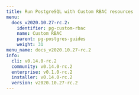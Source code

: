 ```yaml
---
title: Run PostgreSQL with Custom RBAC resources
menu:
  docs_v2020.10.27-rc.2:
    identifier: pg-custom-rbac
    name: Custom RBAC
    parent: pg-postgres-guides
    weight: 31
menu_name: docs_v2020.10.27-rc.2
info:
  cli: v0.14.0-rc.2
  community: v0.14.0-rc.2
  enterprise: v0.1.0-rc.2
  installer: v0.14.0-rc.2
  version: v2020.10.27-rc.2
---
```


